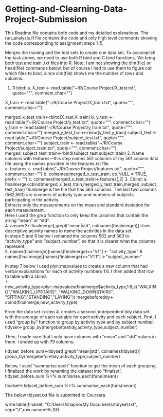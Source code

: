 # Getting-and-Clearning-Data-Project-Submission
This Readme file contains both code and my detailed explanations.  The run_analysis.R file contains the code and only high level comments showing the code corresponding to assignment steps 1-5.  

Merges the training and the test sets to create one data set.
To accomplish the task above, we need to use both R bind and C bind functions.  We bring both test and train  .txt files into R.  Note: I am not showing the dim(file) or head(file) commands below, but of course I had to use them to figure out which files to bind, since dim(file) shows me the number of rows and columns.  
1.	R bind:
a.	 X_test <- read.table("~/R/Course Project/X_test.txt", quote="\"", comment.char="")
  
X_train <- read.table("~/R/Course Project/X_train.txt", quote="\"", comment.char="")

merged_x_test_train<-rbind(X_test,X_train)
b.	 y_test <- read.table("~/R/Course Project/y_test.txt", quote="\"", comment.char="")
  y_train <- read.table("~/R/Course Project/y_train.txt", quote="\"", comment.char="")
merged_y_test_train<-rbind(y_test,y_train)
subject_test <- read.table("~/R/Course Project/subject_test.txt", quote="\"", comment.char="")
subject_train <- read.table("~/R/Course Project/subject_train.txt", quote="\"", comment.char="")
merged_subject_test_train<-rbind(subject_test,subject_train)
2.	Name columns with features—this step names 561 columns of my 561 column data file using the names provided in the features.txt file.  
a.	features <- read.table("~/R/Course Project/features.txt", quote="\"", comment.char="")
b.	colnames(merged_x_test_train, do.NULL = TRUE, prefix = "")
c.	colnames(merged_x_test_train)<-features[,2]
3.	Cbind:
a.	 finalmerge<cbind(merged_x_test_train,merged_y_test_train,merged_subject_test_train)
finalmerge is the file that has 563 columns.  The last two columns (562,563) are numbers of activity type and numbers of subjects participating in the activity.  
Extracts only the measurements on the mean and standard deviation for each measurement.  
Here I used the grep function to only keep the columns that contain the string “mean” or “std”.  
4.	 answer2<-finalmerge[,grepl("mean|std", colnames(finalmerge))]
Uses descriptive activity names to name the activities in the data set.  
In steps 5 and 6 below I renamed the columns 562 and 563 to “activity_type” and “subject_number”, so that it is clearer what the columns represent.  
5.	names(finalmerge)[names(finalmerge)=="V1"] <- "activity_type"
6.	names(finalmerge)[names(finalmerge)=="V1.1"] <-"subject_number"

In step 7 below I used plyr::mapvalues to create a new column that had verbal explanations for each of activity numbers 1:6.  I then added that row to table with a cbind.  
7.	new_activity_type<plyr::mapvalues(finalmerge$activity_type,1:6,c("WALKING","WALKING_UPSTAIRS", "WALKING_DOWNSTAIRS", "SITTING","STANDING","LAYING"))
   mergebeforetidy<-cbind(finalmerge,new_activity_type)

From the data set in step 4, creates a second, independent tidy data set with the average of each variable for each activity and each subject.
First, I used “group by” function to group by activity type and by subject number.  
tidyset<-group_by(mergebeforetidy,activity_type,subject_number)


Then, I made sure that I only have columns with “mean” and “std” values in them.  I ended up with 79 columns.  

tidyset_before_sum<-tidyset[,grepl("mean|std", colnames(tidyset))]
group_by(mergebeforetidy,activity_type,subject_number)

Below, I used “summarise each” function to get the mean of each grouping.  I finalized the work by renaming the dataset into “finalset”.  
tidyset_before_sum %>% summarise_each(funs(mean))

finalset<-tidyset_before_sum %>% summarise_each(funs(mean))


The below tidyset.txt file is submitted to Coursera.  

write.table(finalset, "C:/Users/shapiro/My Documents/tidyset.txt", sep="\t",row.name=FALSE)



